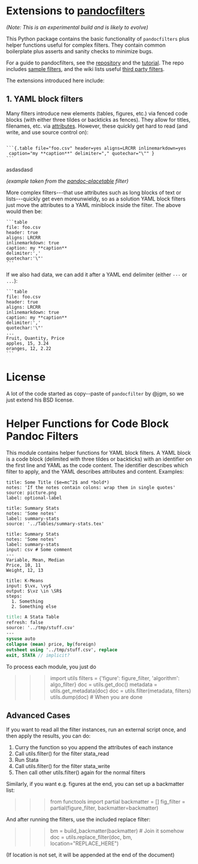 # Extensions to [pandocfilters](https://github.com/jgm/pandocfilters)

*(Note: This is an experimental build and is likely to evolve)*

This Python package contains the basic functionality of `pandocfilters`
plus helper functions useful for complex filters.
They contain common boilerplate plus asserts and sanity checks to minimize bugs.

For a guide to pandocfilters, see the [repository](https://github.com/jgm/pandocfilters)
and the [tutorial](http://pandoc.org/scripting.html).
The repo includes [sample filters](https://github.com/jgm/pandocfilters/tree/master/examples),
and the wiki lists useful [third party filters](https://github.com/jgm/pandoc/wiki/Pandoc-Filters).

The extensions introduced here include:

## 1. YAML block filters

Many filters introduce new elements (tables, figures, etc.) via fenced code blocks
(with either three tildes or backticks as fences).
They allow for titles, filenames, etc. via [attributes](http://pandoc.org/README.html#fenced-code-blocks).
However, these quickly get hard to read (and write, and use source control on):

<pre><code>
```{.table file="foo.csv" header=yes aligns=LRCRR inlinemarkdown=yes
 caption="my **caption**" delimiter="," quotechar="\"" }
```
</code></pre>


asdasdasd


*(example taken from the [pandoc-placetable](https://github.com/mb21/pandoc-placetable) filter)*

More complex filters---that use attributes such as long blocks of text or lists---quickly get even moreunwieldy, so as a solution YAML block filters just move the attributes
to a YAML miniblock inside the filter. The above would then be:

    ```table
    file: foo.csv
    header: true
    aligns: LRCRR
    inlinemarkdown: true
    caption: my **caption**
    delimiter:','
    quotechar:'\"'
    ```

If we also had data, we can add it after a YAML end delimiter (either `---` or `...`):

    ```table
    file: foo.csv
    header: true
    aligns: LRCRR
    inlinemarkdown: true
    caption: my **caption**
    delimiter:','
    quotechar:'\"'
    ...
    Fruit, Quantity, Price  
    apples, 15, 3.24  
    oranges, 12, 2.22  
    ```





# License

A lot of the code started as copy--paste of `pandocfilter` by @jgm, so we just extend his BSD license.

# Helper Functions for Code Block Pandoc Filters

This module contains helper functions for YAML block filters.
A YAML block is a code block (delimited with three tildes or
backticks) with an identifier on the first line and YAML as
the code content. The identifier describes which filter to 
apply, and the YAML describes attributes and content. Examples:

~~~ figure
title: Some Title ($e=mc^2$ and *bold*)
notes: 'If the notes contain colons: wrap them in single quotes'
source: picture.png
label: optional-label
~~~

~~~ table
title: Summary Stats
notes: 'Some notes'
label: summary-stats
source: '../Tables/summary-stats.tex'
~~~

~~~ table
title: Summary Stats
notes: 'Some notes'
label: summary-stats
input: csv # Some comment
---
Variable, Mean, Median
Price, 10, 11
Weight, 12, 13
~~~

~~~ algorithm
title: K-Means
input: $\vx, \vy$
output: $\vz \in \SR$
steps:
  1. Something
  2. Something else
~~~

~~~ stata
title: A Stata Table
refresh: false
source: '../tmp/stuff.csv'
---
sysuse auto
collapse (mean) price, by(foreign)
outsheet using '../tmp/stuff.csv', replace
exit, STATA // implicit?
~~~

To process each module, you just do

>>> import utils
>>> filters = {'figure': figure_filter, 'algorithm': algo_filter}
>>> doc = utils.get_doc()
>>> metadata = utils.get_metadata(doc)
>>> doc = utils.filter(metadata, filters)
>>> utils.dump(doc) # When you are done

Advanced Cases
--------------

If you want to read all the filter instances, run an external script
once, and then apply the results, you can do:

1. Curry the function so you append the attributes of each instance
2. Call utils.filter() for the filter stata_read
3. Run Stata
4. Call utils.filter() for the filter stata_write
5. Then call other utils.filter() again for the normal filters

Similarly, if you want e.g. figures at the end, you can set up a
backmatter list:

>>> from functools import partial
>>> backmatter = []
>>> fig_filter = partial(figure_filter, backmatter=backmatter)

And after running the filters, use the included replace filter:

>>> bm = build_backmatter(backmatter) # Join it somehow
>>> doc = utils.replace_filter(doc, bm, location="REPLACE_HERE")

(If location is not set, it will be appended at the end of the document)
